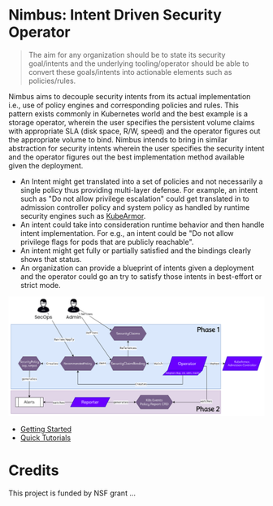 # Nimbus: Intent Driven Security Operator

> The aim for any organization should be to state its security
> goal/intents and the underlying tooling/operator should be able to convert
> these goals/intents into actionable elements such as policies/rules.

Nimbus aims to decouple security intents from its actual implementation i.e.,
use of policy engines and corresponding policies and rules. This pattern exists
commonly in Kubernetes world and the best example is a storage operator,
wherein the user specifies the persistent volume claims with appropriate SLA
(disk space, R/W, speed) and the operator figures out the appropriate volume to
bind. Nimbus intends to bring in similar abstraction for security intents
wherein the user specifies the security intent and the operator figures out the
best implementation method available given the deployment.

* An Intent might get translated into a set of policies and not necessarily a
  single policy thus providing multi-layer defense. For example, an intent such
  as "Do not allow privilege escalation" could get translated in to admission
  controller policy and system policy as handled by runtime security engines
  such as [KubeArmor](www.kubearmor.io).
* An intent could take into consideration runtime behavior and then handle
  intent implementation. For e.g., an intent could be "Do not allow privilege
  flags for pods that are publicly reachable".
* An intent might get fully or partially satisfied and the bindings clearly
  shows that status.
* An organization can provide a blueprint of intents given a deployment and the
  operator could go an try to satisfy those intents in best-effort or strict mode.

![](docs/nimbus.png)

* [Getting Started](docs/Getting-Started.md)
* [Quick Tutorials](docs/Quick-tutorials.md)

# Credits

This project is funded by NSF grant ...
